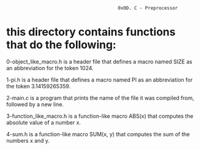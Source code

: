                                              0x0D. C - Preprocessor

# this directory contains functions that do the following:


0-object_like_macro.h is a header file that defines a macro named SIZE as an abbreviation for the token 1024.

1-pi.h is a header file that defines a macro named PI as an abbreviation for the token 3.14159265359.

2-main.c is a program that prints the name of the file it was compiled from, followed by a new line.

3-function_like_macro.h is a function-like macro ABS(x) that computes the absolute value of a number x.

4-sum.h is a function-like macro SUM(x, y) that computes the sum of the numbers x and y.

